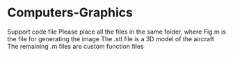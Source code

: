 # Computers-Graphics
Support code file
Please place all the files in the same folder, where Fig.m is the file for generating the image
The .stl file is a 3D model of the aircraft
The remaining .m files are custom function files
